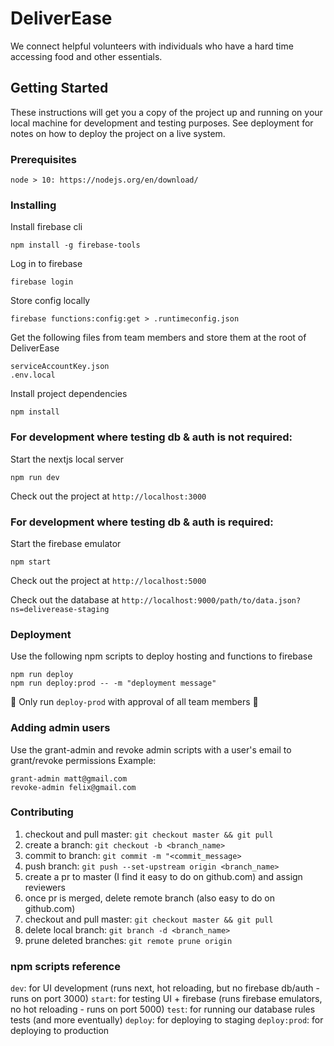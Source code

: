 # DeliverEase

We connect helpful volunteers with individuals who have a hard time accessing food and other essentials.

## Getting Started

These instructions will get you a copy of the project up and running on your local machine for development and testing purposes. See deployment for notes on how to deploy the project on a live system.

### Prerequisites

```
node > 10: https://nodejs.org/en/download/
```

### Installing

Install firebase cli

```
npm install -g firebase-tools
```

Log in to firebase

```
firebase login
```

Store config locally 

```
firebase functions:config:get > .runtimeconfig.json
```

Get the following files from team members and store them at the root of DeliverEase

```
serviceAccountKey.json
.env.local
```

Install project dependencies
```
npm install
```
### For development where testing db & auth is not required:

Start the nextjs local server

```
npm run dev
```

Check out the project at `http://localhost:3000`

### For development where testing db & auth is required:

Start the firebase emulator

```
npm start
```

Check out the project at `http://localhost:5000`

Check out the database at `http://localhost:9000/path/to/data.json?ns=deliverease-staging`


### Deployment

Use the following npm scripts to deploy hosting and functions to firebase
```
npm run deploy
npm run deploy:prod -- -m "deployment message"
```

🚨 Only run `deploy-prod` with approval of all team members 🚨

### Adding admin users

Use the grant-admin and revoke admin scripts with a user's email to grant/revoke permissions
Example:
```
grant-admin matt@gmail.com
revoke-admin felix@gmail.com
```

### Contributing
1) checkout and pull master: `git checkout master && git pull`
2) create a branch: `git checkout -b <branch_name>`
3) commit to branch: `git commit -m "<commit_message>`
4) push branch: `git push --set-upstream origin <branch_name>`
5) create a pr to master (I find it easy to do on github.com) and assign reviewers
6) once pr is merged, delete remote branch (also easy to do on github.com)
7) checkout and pull master: `git checkout master && git pull`
8) delete local branch: `git branch -d <branch_name>`
9) prune deleted branches: `git remote prune origin`

### npm scripts reference
`dev`: for UI development (runs next, hot reloading, but no firebase db/auth - runs on port 3000)
`start`: for testing UI + firebase (runs firebase emulators, no hot reloading - runs on port 5000)
`test`: for running our database rules tests (and more eventually)
`deploy`: for deploying to staging
`deploy:prod`: for deploying to production
